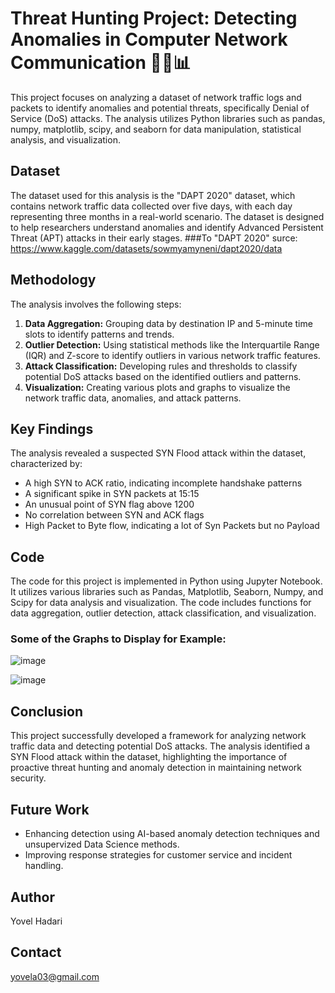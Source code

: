 # Threat Hunting Project: Detecting Anomalies in Computer Network Communication 🕵️‍♀️📊

This project focuses on analyzing a dataset of network traffic logs and packets to identify anomalies and potential threats, specifically Denial of Service (DoS) attacks. The analysis utilizes Python libraries such as pandas, numpy, matplotlib, scipy, and seaborn for data manipulation, statistical analysis, and visualization.

## Dataset

The dataset used for this analysis is the "DAPT 2020" dataset, which contains network traffic data collected over five days, with each day representing three months in a real-world scenario. The dataset is designed to help researchers understand anomalies and identify Advanced Persistent Threat (APT) attacks in their early stages.
###To "DAPT 2020" surce: https://www.kaggle.com/datasets/sowmyamyneni/dapt2020/data


## Methodology

The analysis involves the following steps:

1.  **Data Aggregation:** Grouping data by destination IP and 5-minute time slots to identify patterns and trends.
2.  **Outlier Detection:** Using statistical methods like the Interquartile Range (IQR) and Z-score to identify outliers in various network traffic features.
3.  **Attack Classification:** Developing rules and thresholds to classify potential DoS attacks based on the identified outliers and patterns.
4.  **Visualization:** Creating various plots and graphs to visualize the network traffic data, anomalies, and attack patterns.

## Key Findings

The analysis revealed a suspected SYN Flood attack within the dataset, characterized by:

*   A high SYN to ACK ratio, indicating incomplete handshake patterns
*   A significant spike in SYN packets at 15:15
*   An unusual point of SYN flag above 1200
*   No correlation between SYN and ACK flags
*   High Packet to Byte flow, indicating a lot of Syn Packets but no Payload

## Code

The code for this project is implemented in Python using Jupyter Notebook. It utilizes various libraries such as Pandas, Matplotlib, Seaborn, Numpy, and Scipy for data analysis and visualization. The code includes functions for data aggregation, outlier detection, attack classification, and visualization.

### Some of the Graphs to Display for Example:
   ![image](https://github.com/user-attachments/assets/a0a0254a-49a8-4716-9e54-599ac11d40c9)
   
   ![image](https://github.com/user-attachments/assets/fb733795-b15d-4def-bf38-7286e7535cde)

## Conclusion

This project successfully developed a framework for analyzing network traffic data and detecting potential DoS attacks. The analysis identified a SYN Flood attack within the dataset, highlighting the importance of proactive threat hunting and anomaly detection in maintaining network security.

## Future Work

*   Enhancing detection using AI-based anomaly detection  techniques and unsupervized Data Science methods.
*   Improving response strategies for customer service and incident handling.

## Author

Yovel Hadari

## Contact

yovela03@gmail.com
